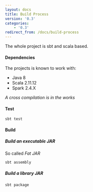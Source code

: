 ```yaml
---
layout: docs
title: Build Process
version: '0.3'
categories:
    - '0.3'
redirect_from: /docs/build-process
---
```


The whole project is sbt and scala based.

#### Dependencies

The projects is known to work with:

- Java 8
- Scala 2.11.12
- Spark 2.4.X

_A cross compilation is in the works_

#### Test

`sbt test`

#### Build

##### Build an executable JAR

So called _Fat JAR_

`sbt assembly`

##### Build a library JAR

`sbt package`